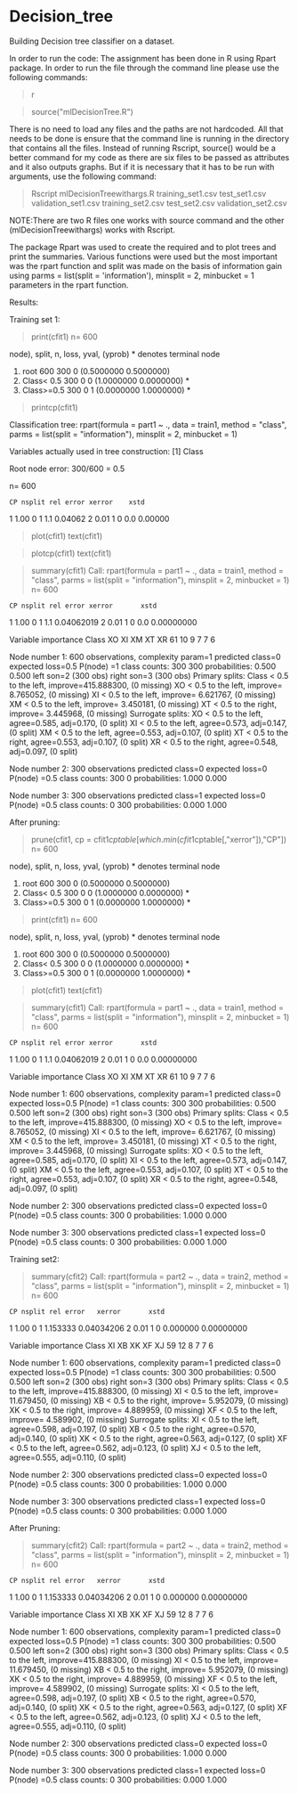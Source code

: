 # Decision_tree
Building Decision tree classifier on a dataset.

In order to run the code:
The assignment has been done in R using Rpart package. In order to run the file through the command line please use the following commands:

> r

> source("mlDecisionTree.R") 

There is no need to load any files and the paths are not hardcoded. All that needs to be done is ensure that the command line is running in the directory that contains all the files.
Instead of running Rscript, source() would be a better command for my code as there are six files to be passed as attributes and it also outputs graphs. But if it is necessary that it has to be run with arguments, use the following command:

> Rscript mlDecisionTreewithargs.R training_set1.csv test_set1.csv validation_set1.csv training_set2.csv test_set2.csv validation_set2.csv

NOTE:There are two R files one works with source command and the other (mlDecisionTreewithargs) works with Rscript.

The package Rpart was used to create the required and to plot trees and print the summaries. Various functions were used but the most important was the rpart function and split was made on the basis of information gain using parms = list(split = 'information'), minsplit = 2, minbucket = 1 parameters in the rpart function.


Results:

Training set 1:

> print(cfit1)
n= 600 

node), split, n, loss, yval, (yprob)
      * denotes terminal node

1) root 600 300 0 (0.5000000 0.5000000)  
  2) Class< 0.5 300   0 0 (1.0000000 0.0000000) *
  3) Class>=0.5 300   0 1 (0.0000000 1.0000000) *



> printcp(cfit1)

Classification tree:
rpart(formula = part1 ~ ., data = train1, method = "class", parms = list(split = "information"), 
    minsplit = 2, minbucket = 1)

Variables actually used in tree construction:
[1] Class

Root node error: 300/600 = 0.5

n= 600 

    CP nsplit rel error xerror    xstd
1 1.00      0         1    1.1 0.04062
2 0.01      1         0    0.0 0.00000

>plot(cfit1)
>text(cfit1)



>plotcp(cfit1)
>text(cfit1)



> summary(cfit1)
Call:
rpart(formula = part1 ~ ., data = train1, method = "class", parms = list(split = "information"), 
    minsplit = 2, minbucket = 1)
  n= 600 

    CP nsplit rel error xerror       xstd
1 1.00      0         1    1.1 0.04062019
2 0.01      1         0    0.0 0.00000000

Variable importance
Class    XO    XI    XM    XT    XR 
   61    10     9     7     7     6 

Node number 1: 600 observations,    complexity param=1
  predicted class=0  expected loss=0.5  P(node) =1
    class counts:   300   300
   probabilities: 0.500 0.500 
  left son=2 (300 obs) right son=3 (300 obs)
  Primary splits:
      Class < 0.5 to the left,  improve=415.888300, (0 missing)
      XO    < 0.5 to the left,  improve=  8.765052, (0 missing)
      XI    < 0.5 to the left,  improve=  6.621767, (0 missing)
      XM    < 0.5 to the left,  improve=  3.450181, (0 missing)
      XT    < 0.5 to the right, improve=  3.445968, (0 missing)
  Surrogate splits:
      XO < 0.5 to the left,  agree=0.585, adj=0.170, (0 split)
      XI < 0.5 to the left,  agree=0.573, adj=0.147, (0 split)
      XM < 0.5 to the left,  agree=0.553, adj=0.107, (0 split)
      XT < 0.5 to the right, agree=0.553, adj=0.107, (0 split)
      XR < 0.5 to the right, agree=0.548, adj=0.097, (0 split)

Node number 2: 300 observations
  predicted class=0  expected loss=0  P(node) =0.5
    class counts:   300     0
   probabilities: 1.000 0.000 

Node number 3: 300 observations
  predicted class=1  expected loss=0  P(node) =0.5
    class counts:     0   300
   probabilities: 0.000 1.000


After pruning:

> prune(cfit1, cp = cfit1$cptable[which.min(cfit1$cptable[,"xerror"]),"CP"])
n= 600 

node), split, n, loss, yval, (yprob)
      * denotes terminal node

1) root 600 300 0 (0.5000000 0.5000000)  
  2) Class< 0.5 300   0 0 (1.0000000 0.0000000) *
  3) Class>=0.5 300   0 1 (0.0000000 1.0000000) *


> print(cfit1)
n= 600 

node), split, n, loss, yval, (yprob)
      * denotes terminal node

1) root 600 300 0 (0.5000000 0.5000000)  
  2) Class< 0.5 300   0 0 (1.0000000 0.0000000) *
  3) Class>=0.5 300   0 1 (0.0000000 1.0000000) *



> plot(cfit1)
> text(cfit1)


> summary(cfit1)
Call:
rpart(formula = part1 ~ ., data = train1, method = "class", parms = list(split = "information"), 
    minsplit = 2, minbucket = 1)
  n= 600 

    CP nsplit rel error xerror       xstd
1 1.00      0         1    1.1 0.04062019
2 0.01      1         0    0.0 0.00000000

Variable importance
Class    XO    XI    XM    XT    XR 
   61    10     9     7     7     6 

Node number 1: 600 observations,    complexity param=1
  predicted class=0  expected loss=0.5  P(node) =1
    class counts:   300   300
   probabilities: 0.500 0.500 
  left son=2 (300 obs) right son=3 (300 obs)
  Primary splits:
      Class < 0.5 to the left,  improve=415.888300, (0 missing)
      XO    < 0.5 to the left,  improve=  8.765052, (0 missing)
      XI    < 0.5 to the left,  improve=  6.621767, (0 missing)
      XM    < 0.5 to the left,  improve=  3.450181, (0 missing)
      XT    < 0.5 to the right, improve=  3.445968, (0 missing)
  Surrogate splits:
      XO < 0.5 to the left,  agree=0.585, adj=0.170, (0 split)
      XI < 0.5 to the left,  agree=0.573, adj=0.147, (0 split)
      XM < 0.5 to the left,  agree=0.553, adj=0.107, (0 split)
      XT < 0.5 to the right, agree=0.553, adj=0.107, (0 split)
      XR < 0.5 to the right, agree=0.548, adj=0.097, (0 split)

Node number 2: 300 observations
  predicted class=0  expected loss=0  P(node) =0.5
    class counts:   300     0
   probabilities: 1.000 0.000 

Node number 3: 300 observations
  predicted class=1  expected loss=0  P(node) =0.5
    class counts:     0   300
   probabilities: 0.000 1.000


Training set2:


> summary(cfit2)
Call:
rpart(formula = part2 ~ ., data = train2, method = "class", parms = list(split = "information"), 
    minsplit = 2, minbucket = 1)
  n= 600 

    CP nsplit rel error   xerror       xstd
1 1.00      0         1 1.153333 0.04034206
2 0.01      1         0 0.000000 0.00000000

Variable importance
Class    XI    XB    XK    XF    XJ 
   59    12     8     7     7     6 

Node number 1: 600 observations,    complexity param=1
  predicted class=0  expected loss=0.5  P(node) =1
    class counts:   300   300
   probabilities: 0.500 0.500 
  left son=2 (300 obs) right son=3 (300 obs)
  Primary splits:
      Class < 0.5 to the left,  improve=415.888300, (0 missing)
      XI    < 0.5 to the left,  improve= 11.679450, (0 missing)
      XB    < 0.5 to the right, improve=  5.952079, (0 missing)
      XK    < 0.5 to the right, improve=  4.889959, (0 missing)
      XF    < 0.5 to the left,  improve=  4.589902, (0 missing)
  Surrogate splits:
      XI < 0.5 to the left,  agree=0.598, adj=0.197, (0 split)
      XB < 0.5 to the right, agree=0.570, adj=0.140, (0 split)
      XK < 0.5 to the right, agree=0.563, adj=0.127, (0 split)
      XF < 0.5 to the left,  agree=0.562, adj=0.123, (0 split)
      XJ < 0.5 to the left,  agree=0.555, adj=0.110, (0 split)

Node number 2: 300 observations
  predicted class=0  expected loss=0  P(node) =0.5
    class counts:   300     0
   probabilities: 1.000 0.000 

Node number 3: 300 observations
  predicted class=1  expected loss=0  P(node) =0.5
    class counts:     0   300
   probabilities: 0.000 1.000


After Pruning:
> summary(cfit2)
Call:
rpart(formula = part2 ~ ., data = train2, method = "class", parms = list(split = "information"), 
    minsplit = 2, minbucket = 1)
  n= 600 

    CP nsplit rel error   xerror       xstd
1 1.00      0         1 1.153333 0.04034206
2 0.01      1         0 0.000000 0.00000000

Variable importance
Class    XI    XB    XK    XF    XJ 
   59    12     8     7     7     6 

Node number 1: 600 observations,    complexity param=1
  predicted class=0  expected loss=0.5  P(node) =1
    class counts:   300   300
   probabilities: 0.500 0.500 
  left son=2 (300 obs) right son=3 (300 obs)
  Primary splits:
      Class < 0.5 to the left,  improve=415.888300, (0 missing)
      XI    < 0.5 to the left,  improve= 11.679450, (0 missing)
      XB    < 0.5 to the right, improve=  5.952079, (0 missing)
      XK    < 0.5 to the right, improve=  4.889959, (0 missing)
      XF    < 0.5 to the left,  improve=  4.589902, (0 missing)
  Surrogate splits:
      XI < 0.5 to the left,  agree=0.598, adj=0.197, (0 split)
      XB < 0.5 to the right, agree=0.570, adj=0.140, (0 split)
      XK < 0.5 to the right, agree=0.563, adj=0.127, (0 split)
      XF < 0.5 to the left,  agree=0.562, adj=0.123, (0 split)
      XJ < 0.5 to the left,  agree=0.555, adj=0.110, (0 split)

Node number 2: 300 observations
  predicted class=0  expected loss=0  P(node) =0.5
    class counts:   300     0
   probabilities: 1.000 0.000 

Node number 3: 300 observations
  predicted class=1  expected loss=0  P(node) =0.5
    class counts:     0   300
   probabilities: 0.000 1.000
